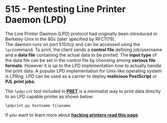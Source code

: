 # 515 - Pentesting Line Printer Daemon \(LPD\)

The Line Printer Daemon \(LPD\) protocol had originally been introduced in Berkeley Unix in the 80s \(later specified by RFC1179\).  
The daemon runs on port 515/tcp and can be accessed using the `lpr`command. To print, the client sends a **control file** defining job/username and a **data file** containing the actual data to be printed. The **input type** of the data file can be set in the control file by choosing among **various file formats**. However it is up to the LPD implementation how to actually handle the print data. A popular LPD implementation for Unix-like operating system is LPRng. LPD can be used as a carrier to deploy **malicious PostScript** or **PJL print jobs**. 

The `lpdprint` tool included in [**PRET**](https://github.com/RUB-NDS/PRET) is a minimalist way to print data directly to an LPD capable printer as shown below:

```text
lpdprint.py hostname filename
```

If you want to learn more about [**hacking printers read this page**](pentesting-printers/).

